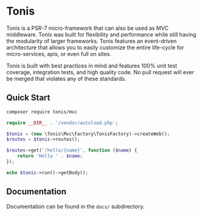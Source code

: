 Tonis
=====

Tonis is a PSR-7 micro-framework that can also be used as MVC middleware. Tonis was built for flexibility and performance
while still having the modularity of larger frameworks. Tonis features an event-driven architecture that allows you to 
easily customize the entire life-cycle for micro-services, apis, or even full on sites.

Tonis is built with best practices in mind and features 100% unit test coverage, integration tests, and high quality code.
No pull request will ever be merged that violates any of these standards.

Quick Start
-----------

```sh
composer require tonis/mvc
```

```php
require __DIR__ . '/vendor/autoload.php';

$tonis = (new \Tonis\Mvc\Factory\TonisFactory)->createWeb();
$routes = $tonis->routes();

$routes->get('/hello/{name}', function ($name) {
    return 'Hello ' . $name;
});

echo $tonis->run()->getBody();
```

Documentation
-------------

Documentation can be found in the `docs/` subdirectory.
